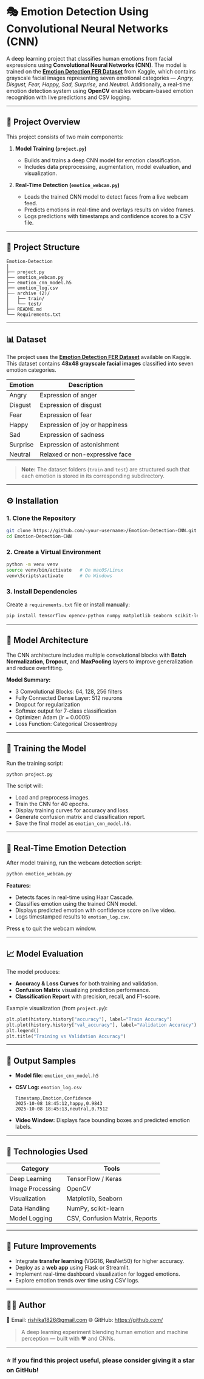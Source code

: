# 🎭 Emotion Detection Using Convolutional Neural Networks (CNN)

A deep learning project that classifies human emotions from facial expressions using **Convolutional Neural Networks (CNN)**. The model is trained on the **[Emotion Detection FER Dataset](https://www.kaggle.com/datasets/ananthu017/emotion-detection-fer)** from Kaggle, which contains grayscale facial images representing seven emotional categories — *Angry, Disgust, Fear, Happy, Sad, Surprise,* and *Neutral.*
Additionally, a real-time emotion detection system using **OpenCV** enables webcam-based emotion recognition with live predictions and CSV logging.

---

## 🧠 Project Overview

This project consists of two main components:

1. **Model Training (`project.py`)**

   * Builds and trains a deep CNN model for emotion classification.
   * Includes data preprocessing, augmentation, model evaluation, and visualization.

2. **Real-Time Detection (`emotion_webcam.py`)**

   * Loads the trained CNN model to detect faces from a live webcam feed.
   * Predicts emotions in real-time and overlays results on video frames.
   * Logs predictions with timestamps and confidence scores to a CSV file.

---

## 📂 Project Structure

```
Emotion-Detection
│
├── project.py                
├── emotion_webcam.py         
├── emotion_cnn_model.h5      
├── emotion_log.csv           
├── archive (2)/               
│   ├── train/                 
│   └── test/                 
├── README.md                 
└── Requirements.txt
```

---

## 📊 Dataset

The project uses the **[Emotion Detection FER Dataset](https://www.kaggle.com/datasets/ananthu017/emotion-detection-fer)** available on Kaggle.
This dataset contains **48x48 grayscale facial images** classified into seven emotion categories.

| Emotion  | Description                    |
| -------- | ------------------------------ |
| Angry    | Expression of anger            |
| Disgust  | Expression of disgust          |
| Fear     | Expression of fear             |
| Happy    | Expression of joy or happiness |
| Sad      | Expression of sadness          |
| Surprise | Expression of astonishment     |
| Neutral  | Relaxed or non-expressive face |

> **Note:** The dataset folders (`train` and `test`) are structured such that each emotion is stored in its corresponding subdirectory.

---

## ⚙️ Installation

### 1. Clone the Repository

```bash
git clone https://github.com/<your-username>/Emotion-Detection-CNN.git
cd Emotion-Detection-CNN
```

### 2. Create a Virtual Environment

```bash
python -m venv venv
source venv/bin/activate   # On macOS/Linux
venv\Scripts\activate      # On Windows
```

### 3. Install Dependencies

Create a `requirements.txt` file or install manually:

```bash
pip install tensorflow opencv-python numpy matplotlib seaborn scikit-learn
```

---

## 🧩 Model Architecture

The CNN architecture includes multiple convolutional blocks with **Batch Normalization**, **Dropout**, and **MaxPooling** layers to improve generalization and reduce overfitting.

**Model Summary:**

* 3 Convolutional Blocks: 64, 128, 256 filters
* Fully Connected Dense Layer: 512 neurons
* Dropout for regularization
* Softmax output for 7-class classification
* Optimizer: Adam (lr = 0.0005)
* Loss Function: Categorical Crossentropy

---

## 🚀 Training the Model

Run the training script:

```bash
python project.py
```

The script will:

* Load and preprocess images.
* Train the CNN for 40 epochs.
* Display training curves for accuracy and loss.
* Generate confusion matrix and classification report.
* Save the final model as `emotion_cnn_model.h5`.

---

## 🎥 Real-Time Emotion Detection

After model training, run the webcam detection script:

```bash
python emotion_webcam.py
```

**Features:**

* Detects faces in real-time using Haar Cascade.
* Classifies emotion using the trained CNN model.
* Displays predicted emotion with confidence score on live video.
* Logs timestamped results to `emotion_log.csv`.

Press **`q`** to quit the webcam window.

---

## 📈 Model Evaluation

The model produces:

* **Accuracy & Loss Curves** for both training and validation.
* **Confusion Matrix** visualizing prediction performance.
* **Classification Report** with precision, recall, and F1-score.

Example visualization (from `project.py`):

```python
plt.plot(history.history["accuracy"], label="Train Accuracy")
plt.plot(history.history["val_accuracy"], label="Validation Accuracy")
plt.legend()
plt.title("Training vs Validation Accuracy")
```

---

## 🧾 Output Samples

* **Model file:** `emotion_cnn_model.h5`
* **CSV Log:** `emotion_log.csv`

  ```
  Timestamp,Emotion,Confidence
  2025-10-08 18:45:12,happy,0.9843
  2025-10-08 18:45:13,neutral,0.7512
  ```
* **Video Window:** Displays face bounding boxes and predicted emotion labels.

---

## 🧪 Technologies Used

| Category         | Tools                          |
| ---------------- | ------------------------------ |
| Deep Learning    | TensorFlow / Keras             |
| Image Processing | OpenCV                         |
| Visualization    | Matplotlib, Seaborn            |
| Data Handling    | NumPy, scikit-learn            |
| Model Logging    | CSV, Confusion Matrix, Reports |

---

## 🧠 Future Improvements

* Integrate **transfer learning** (VGG16, ResNet50) for higher accuracy.
* Deploy as a **web app** using Flask or Streamlit.
* Implement real-time dashboard visualization for logged emotions.
* Explore emotion trends over time using CSV logs.

---

## 👩‍💻 Author

📧 Email: rishika1826@gmail.com
🌐 GitHub: [https://github.com/<your-username>](https://github.com/<your-username>)

> A deep learning experiment blending human emotion and machine perception — built with ❤️ and CNNs.

---

### ⭐ If you find this project useful, please consider giving it a star on GitHub!
